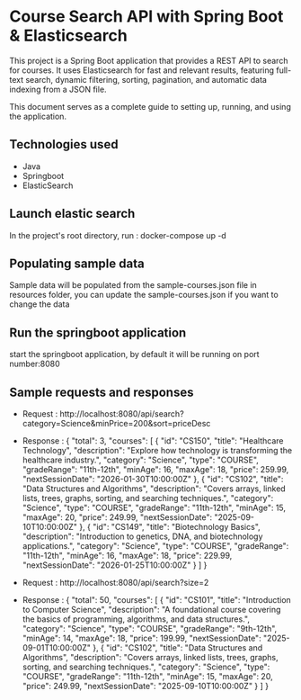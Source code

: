 # Course Search API with Spring Boot & Elasticsearch

This project is a Spring Boot application that provides a REST API to search for courses. It uses Elasticsearch for fast and relevant results, featuring full-text search, dynamic filtering, sorting, pagination, and automatic data indexing from a JSON file.

This document serves as a complete guide to setting up, running, and using the application.

## Technologies used
* Java
* Springboot
* ElasticSearch

## Launch elastic search
In the project's root directory, run : docker-compose up -d

## Populating sample data
Sample data will be populated from the sample-courses.json file in resources folder, you can update the sample-courses.json if you want to change the data

## Run the springboot application
start the springboot application, by default it will be running on port number:8080

## Sample requests and responses

* Request : http://localhost:8080/api/search?category=Science&minPrice=200&sort=priceDesc
* Response : 
{
    "total": 3,
    "courses": [
        {
            "id": "CS150",
            "title": "Healthcare Technology",
            "description": "Explore how technology is transforming the healthcare industry.",
            "category": "Science",
            "type": "COURSE",
            "gradeRange": "11th-12th",
            "minAge": 16,
            "maxAge": 18,
            "price": 259.99,
            "nextSessionDate": "2026-01-30T10:00:00Z"
        },
        {
            "id": "CS102",
            "title": "Data Structures and Algorithms",
            "description": "Covers arrays, linked lists, trees, graphs, sorting, and searching techniques.",
            "category": "Science",
            "type": "COURSE",
            "gradeRange": "11th-12th",
            "minAge": 15,
            "maxAge": 20,
            "price": 249.99,
            "nextSessionDate": "2025-09-10T10:00:00Z"
        },
        {
            "id": "CS149",
            "title": "Biotechnology Basics",
            "description": "Introduction to genetics, DNA, and biotechnology applications.",
            "category": "Science",
            "type": "COURSE",
            "gradeRange": "11th-12th",
            "minAge": 16,
            "maxAge": 18,
            "price": 229.99,
            "nextSessionDate": "2026-01-25T10:00:00Z"
        }
    ]
}

* Request : http://localhost:8080/api/search?size=2
* Response : 
{
    "total": 50,
    "courses": [
        {
            "id": "CS101",
            "title": "Introduction to Computer Science",
            "description": "A foundational course covering the basics of programming, algorithms, and data structures.",
            "category": "Science",
            "type": "COURSE",
            "gradeRange": "9th-12th",
            "minAge": 14,
            "maxAge": 18,
            "price": 199.99,
            "nextSessionDate": "2025-09-01T10:00:00Z"
        },
        {
            "id": "CS102",
            "title": "Data Structures and Algorithms",
            "description": "Covers arrays, linked lists, trees, graphs, sorting, and searching techniques.",
            "category": "Science",
            "type": "COURSE",
            "gradeRange": "11th-12th",
            "minAge": 15,
            "maxAge": 20,
            "price": 249.99,
            "nextSessionDate": "2025-09-10T10:00:00Z"
        }
    ]
}
